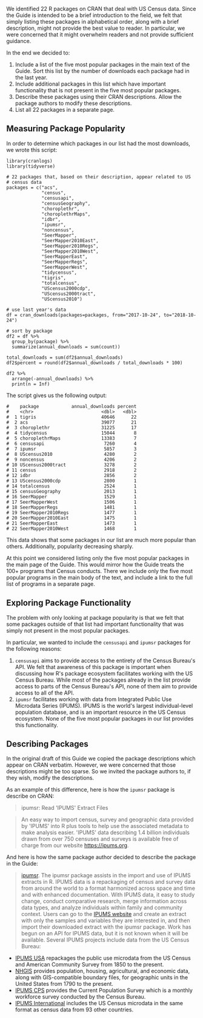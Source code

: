 We identified 22 R packages on CRAN that deal with US Census data. Since the
Guide is intended to be a brief introduction to the field, we felt that simply
listing these packages in alphabetical order, along with a brief description, might not provide the best value to reader. In particular, we were concerned that it might overwhelm readers and not provide sufficient guidance.

In the end we decided to:

1. Include a list of the five most popular packages in the main text of the Guide. Sort this list by the number of downloads each package had in the last year.
1. Include additional packages in this list which have important functionality that is not present in the five most popular packages.
1. Describe these packages using their CRAN descriptions. Allow the package authors to modify these descriptions.
1. List all 22 packages in a separate page.

## Measuring Package Popularity

In order to determine which packages in our list had the most downloads, we wrote this script:
```
library(cranlogs)
library(tidyverse)

# 22 packages that, based on their description, appear related to US
# census data
packages = c("acs",
             "census",
             "censusapi",
             "censusGeography",
             "choroplethr",
             "choroplethrMaps",
             "idbr",
             "ipumsr",
             "noncensus",
             "SeerMapper",
             "SeerMapper2010East",
             "SeerMapper2010Regs",
             "SeerMapper2010West",
             "SeerMapperEast",
             "SeerMapperRegs",
             "SeerMapperWest",
             "tidycensus",
             "tigris",
             "totalcensus",
             "UScensus2000cdp",
             "UScensus2000tract",
             "UScensus2010")

# use last year's data
df = cran_downloads(packages=packages, from="2017-10-24", to="2018-10-24")

# sort by package
df2 = df %>%
  group_by(package) %>%
  summarize(annual_downloads = sum(count))

total_downloads = sum(df2$annual_downloads)
df2$percent = round(df2$annual_downloads / total_downloads * 100)

df2 %>%
  arrange(-annual_downloads) %>%
  print(n = Inf)
```

The script gives us the following output:
```
#    package            annual_downloads percent
#    <chr>                         <dbl>   <dbl>
#  1 tigris                        40646      22
#  2 acs                           39077      21
#  3 choroplethr                   31225      17
#  4 tidycensus                    15044       8
#  5 choroplethrMaps               13383       7
#  6 censusapi                      7260       4
#  7 ipumsr                         5857       3
#  8 UScensus2010                   4280       2
#  9 noncensus                      4206       2
# 10 UScensus2000tract              3278       2
# 11 census                         2918       2
# 12 idbr                           2856       2
# 13 UScensus2000cdp                2800       1
# 14 totalcensus                    2524       1
# 15 censusGeography                2013       1
# 16 SeerMapper                     1529       1
# 17 SeerMapperWest                 1506       1
# 18 SeerMapperRegs                 1481       1
# 19 SeerMapper2010Regs             1477       1
# 20 SeerMapper2010East             1475       1
# 21 SeerMapperEast                 1473       1
# 22 SeerMapper2010West             1468       1
```

This data shows that some packages in our list are much more popular than others. Additionally, popularity decreasing sharply.

At this point we considered listing only the five most popular packages
in the main page of the Guide. This would
mirror how the Guide treats the 100+ programs that Census conducts. There we
include only the five most popular programs in the main body of the text, and include a link to the full list of programs in a separate page.

## Exploring Package Functionality

The problem with only looking at package popularity is that we felt that some packages outside of that list had important functionality that was simply not present in the most popular packages.

In particular, we wanted to include the `censusapi` and `ipumsr` packages for the following reasons:

1. `censusapi` aims to provide access to the entirety of the Census Bureau's API. We felt that awareness of this package is important when discussing how R's package ecosystem facilitates working with the US Census Bureau. While most of the packages already in the list provide access to parts of the Census Bureau's API, none of them aim to provide access to all of the API.
2. `ipumsr` facilitates working with data from Integrated Public Use Microdata Series (IPUMS). IPUMS is the world's largest individual-level population database, and is an important resource in the US Census ecosystem. None of the five most popular packages in our list provides this functionality.

## Describing Packages

In the original draft of this Guide we copied the package descriptions which appear on CRAN verbatim. However, we were concerned that those descriptions might be too sparse. So we invited the package authors to, if they wish, modify the descriptions.

As an example of this difference, here is how the `ipumsr` package is describe on CRAN:

> ipumsr: Read 'IPUMS' Extract Files

> An easy way to import census, survey and geographic data provided by 'IPUMS' into R plus tools to help use the associated metadata to make analysis easier. 'IPUMS' data describing 1.4 billion individuals drawn from over 750 censuses and surveys is available free of charge from our website <https://ipums.org>.

And here is how the same package author decided to describe the package in the Guide:

> [ipumsr](https://cran.r-project.org/web/packages/ipumsr/index.html). The ipumsr package assists in the import and use of IPUMS extracts in R. IPUMS
data is a repackaging of census and survey data from around the world to a
format harmonized across space and time and with enhanced
documentation. With IPUMS data, it easy to study change, conduct comparative
research, merge information across data types, and analyze individuals within
family and community context. Users can go to the
[IPUMS website](https://usa.ipums.org) and create an extract with only the
samples and variables they are interested in, and then import their downloaded
extract with the ipumsr package. Work has begun on an API for IPUMS data, but
it is not known when it will be available.
>    Several IPUMS projects include data from the US Census Bureau:
- [IPUMS USA](https://usa.ipums.org) repackages the public use microdata from the US Census and American Community Survey from 1850 to the present.
- [NHGIS](https://nhgis.org) provides population, housing, agricultural, and economic data, along with GIS-compatible boundary files, for geographic units in the United States from 1790 to the present.
- [IPUMS CPS](https://cps.ipums.org) provides the Current Population Survey
which is a monthly workforce survey conducted by the Census Bureau.
- [IPUMS International](https://international.ipums.org) includes the US Census microdata in the same format as census data from 93 other countries.

